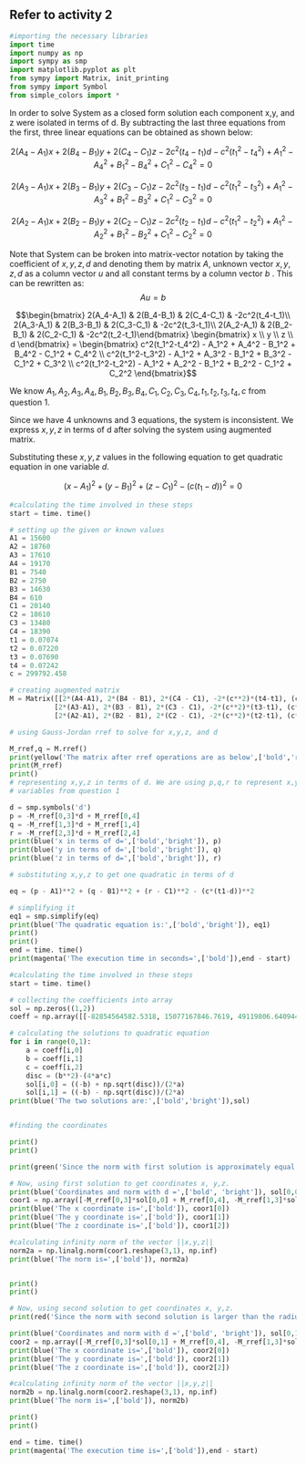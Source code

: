 ## Refer to activity 2
```python
#importing the necessary libraries
import time
import numpy as np
import sympy as smp
import matplotlib.pyplot as plt
from sympy import Matrix, init_printing
from sympy import Symbol 
from simple_colors import *
```
In order to solve System as a closed form solution each component x,y, and z were isolated in terms of d. By subtracting the last three equations from the first, three linear equations can be obtained as shown below:

$$2(A_4-A_1)x + 2(B_4-B_1)y + 2(C_4-C_1)z - 2c^2(t_4-t_1)d - c^2(t_1^2-t_4^2) + A_1^2 - A_4^2 + B_1^2 - B_4^2 + C_1^2 - C_4^2 = 0$$

$$2(A_3-A_1)x + 2(B_3-B_1)y + 2(C_3-C_1)z - 2c^2(t_3-t_1)d - c^2(t_1^2-t_3^2) + A_1^2 - A_3^2 + B_1^2 - B_3^2 + C_1^2 - C_3^2 = 0$$

$$2(A_2-A_1)x + 2(B_2-B_1)y + 2(C_2-C_1)z - 2c^2(t_2-t_1)d - c^2(t_1^2-t_2^2) + A_1^2 - A_2^2 + B_1^2 - B_2^2 + C_1^2 - C_2^2 = 0$$

Note that System can be broken into matrix-vector notation by taking the coefficient of $x,y,z,d$ and denoting them by matrix $A$, unknown vector $x,y,z,d$ as a column vector $u$ and all constant terms by a column vector $b$ . This can be rewritten as:
$$Au = b$$

$$\begin{bmatrix} 2(A_4-A_1) & 2(B_4-B_1) & 2(C_4-C_1) & -2c^2(t_4-t_1)\\ 2(A_3-A_1) & 2(B_3-B_1) & 2(C_3-C_1) & -2c^2(t_3-t_1)\\ 2(A_2-A_1) & 2(B_2-B_1) & 2(C_2-C_1) & -2c^2(t_2-t_1)\end{bmatrix} \begin{bmatrix} x \\ y \\ z \\ d \end{bmatrix} = \begin{bmatrix} c^2(t_1^2-t_4^2) - A_1^2 + A_4^2 - B_1^2 + B_4^2 - C_1^2 + C_4^2 \\  c^2(t_1^2-t_3^2) - A_1^2 + A_3^2 - B_1^2 + B_3^2 - C_1^2 + C_3^2 \\ c^2(t_1^2-t_2^2) - A_1^2 + A_2^2 - B_1^2 + B_2^2 - C_1^2 + C_2^2 \end{bmatrix}$$  

We know $A_1, A_2, A_3, A_4, B_1, B_2, B_3, B_4, C_1, C_2, C_3, C_4, t_1, t_2, t_3, t_4, c$ from question 1.

Since we have 4 unknowns and 3 equations, the system is inconsistent. We express $x,y,z$ in terms of d after solving the system using augmented matrix.

Substituting these $x,y,z$ values in the following equation to get quadratic equation in one variable $d$.

$$(x - A_1)^2 + (y - B_1)^2 + (z - C_1)^2 - (c(t_1-d))^2 = 0 $$

```python
#calculating the time involved in these steps
start = time. time()

# setting up the given or known values
A1 = 15600
A2 = 18760
A3 = 17610
A4 = 19170
B1 = 7540
B2 = 2750
B3 = 14630
B4 = 610
C1 = 20140
C2 = 18610
C3 = 13480
C4 = 18390
t1 = 0.07074
t2 = 0.07220
t3 = 0.07690
t4 = 0.07242
c = 299792.458

# creating augmented matrix
M = Matrix([[2*(A4-A1), 2*(B4 - B1), 2*(C4 - C1), -2*(c**2)*(t4-t1), (c**2)*(t1**2 - t4**2) - A1**2 + A4**2 - B1**2 + B4**2 - C1**2 + C4**2],
           [2*(A3-A1), 2*(B3 - B1), 2*(C3 - C1), -2*(c**2)*(t3-t1), (c**2)*(t1**2 - t3**2) - A1**2 + A3**2 - B1**2 + B3**2 - C1**2 + C3**2],
           [2*(A2-A1), 2*(B2 - B1), 2*(C2 - C1), -2*(c**2)*(t2-t1), (c**2)*(t1**2 - t2**2) - A1**2 + A2**2 - B1**2 + B2**2 - C1**2 + C2**2]])

# using Gauss-Jordan rref to solve for x,y,z, and d

M_rref,q = M.rref()
print(yellow('The matrix after rref operations are as below',['bold','reverse']))
print(M_rref)
print()
# representing x,y,z in terms of d. We are using p,q,r to represent x,y,z respectively in order to avoid repeated usage of same
# variables from question 1

d = smp.symbols('d')
p = -M_rref[0,3]*d + M_rref[0,4]
q = -M_rref[1,3]*d + M_rref[1,4]
r = -M_rref[2,3]*d + M_rref[2,4]
print(blue('x in terms of d=',['bold','bright']), p)
print(blue('y in terms of d=',['bold','bright']), q)
print(blue('z in terms of d=',['bold','bright']), r)

# substituting x,y,z to get one quadratic in terms of d 

eq = (p - A1)**2 + (q - B1)**2 + (r - C1)**2 - (c*(t1-d))**2

# simplifying it 
eq1 = smp.simplify(eq)
print(blue('The quadratic equation is:',['bold','bright']), eq1)
print()
print()
end = time. time()
print(magenta('The execution time in seconds=',['bold']),end - start)
```
```python
#calculating the time involved in these steps
start = time. time()

# collecting the coefficients into array
sol = np.zeros((1,2))
coeff = np.array([[-82854564582.5318, 15077167846.7619, 49119806.6409449]])

# calculating the solutions to quadratic equation
for i in range(0,1):
    a = coeff[i,0]
    b = coeff[i,1]
    c = coeff[i,2]
    disc = (b**2)-(4*a*c)
    sol[i,0] = ((-b) + np.sqrt(disc))/(2*a)
    sol[i,1] = ((-b) - np.sqrt(disc))/(2*a)
print(blue('The two solutions are:',['bold','bright']),sol)


#finding the coordinates

print()
print()

print(green('Since the norm with first solution is approximately equal to the radius of the earth, we are considering this first solution',['bold', 'reverse']))    

# Now, using first solution to get coordinates x, y,z.
print(blue('Coordinates and norm with d =',['bold', 'bright']), sol[0,0])
coor1 = np.array([-M_rref[0,3]*sol[0,0] + M_rref[0,4], -M_rref[1,3]*sol[0,0] + M_rref[1,4], -M_rref[2,3]*sol[0,0] + M_rref[2,4]])
print(blue('The x coordinate is=',['bold']), coor1[0])
print(blue('The y coordinate is=',['bold']), coor1[1])
print(blue('The z coordinate is=',['bold']), coor1[2])

#calculating infinity norm of the vector ||x,y,z||
norm2a = np.linalg.norm(coor1.reshape(3,1), np.inf) 
print(blue('The norm is=',['bold']), norm2a)


print()
print()

# Now, using second solution to get coordinates x, y,z.
print(red('Since the norm with second solution is larger than the radius of the earth, we are not considering this second solution',['bold', 'reverse']))    

print(blue('Coordinates and norm with d =',['bold', 'bright']), sol[0,1])
coor2 = np.array([-M_rref[0,3]*sol[0,1] + M_rref[0,4], -M_rref[1,3]*sol[0,1] + M_rref[1,4], -M_rref[2,3]*sol[0,1] + M_rref[2,4]])
print(blue('The x coordinate is=',['bold']), coor2[0])
print(blue('The y coordinate is=',['bold']), coor2[1])
print(blue('The z coordinate is=',['bold']), coor2[2])

#calculating infinity norm of the vector ||x,y,z||
norm2b = np.linalg.norm(coor2.reshape(3,1), np.inf) 
print(blue('The norm is=',['bold']), norm2b)

print()
print()

end = time. time()
print(magenta('The execution time is=',['bold']),end - start)
```

